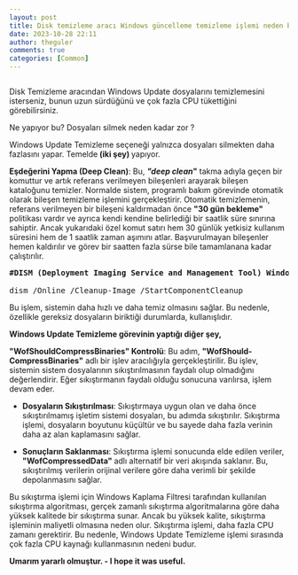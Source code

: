 ```yaml
---
layout: post
title: Disk temizleme aracı Windows güncelleme temizleme işlemi neden bu kadar uzun sürüyor?
date: 2023-10-28 22:11
author: theguler
comments: true
categories: [Common]
---
```

<!-- wp:image {"id":9057,"sizeSlug":"large","linkDestination":"none"} -->
<figure class="wp-block-image size-large"><img src="https://theguler.wordpress.com/wp-content/uploads/2023/10/clean-1.png?w=495" alt="" class="wp-image-9057" /></figure>
<!-- /wp:image -->

<!-- wp:paragraph -->
<p>Disk Temizleme aracından Windows Update dosyalarını temizlemesini isterseniz, bunun uzun sürdüğünü ve çok fazla CPU tükettiğini görebilirsiniz.&nbsp;</p>
<!-- /wp:paragraph -->

<!-- wp:paragraph -->
<p>Ne yapıyor bu?&nbsp;Dosyaları silmek neden kadar zor ?</p>
<!-- /wp:paragraph -->

<!-- wp:paragraph -->
<p>Windows Update Temizleme seçeneği yalnızca dosyaları silmekten daha fazlasını yapar.&nbsp;Temelde<strong> (iki şey) </strong>yapıyor.</p>
<!-- /wp:paragraph -->

<!-- wp:paragraph -->
<p><strong>Eşdeğerini Yapma (Deep Clean)</strong>: Bu,<em> </em><strong><em>"deep clean</em>"</strong> takma adıyla geçen bir komuttur ve artık referans verilmeyen bileşenleri arayarak bileşen kataloğunu temizler. Normalde sistem, programlı bakım görevinde otomatik olarak bileşen temizleme işlemini gerçekleştirir. Otomatik temizlemenin, referans verilmeyen bir bileşeni kaldırmadan önce <strong>"30 gün bekleme" </strong>politikası vardır ve ayrıca kendi kendine belirlediği bir saatlik süre sınırına sahiptir. Ancak yukarıdaki özel komut satırı hem 30 günlük yetkisiz kullanım süresini hem de 1 saatlik zaman aşımını atlar. Başvurulmayan bileşenler hemen kaldırılır ve görev bir saatten fazla sürse bile tamamlanana kadar çalıştırılır.</p>
<!-- /wp:paragraph -->

<!-- wp:preformatted -->
<pre class="wp-block-preformatted"><strong>#DISM (Deployment Imaging Service and Management Tool) Windows görüntüsündeki bileşenleri temizlemek ve gereksiz dosyaları kaldırmak içindir.</strong>

dism /Online /Cleanup-Image /StartComponentCleanup</pre>
<!-- /wp:preformatted -->

<!-- wp:paragraph -->
<p>Bu işlem, sistemin daha hızlı ve daha temiz olmasını sağlar. Bu nedenle, özellikle gereksiz dosyaların biriktiği durumlarda, kullanışlıdır.</p>
<!-- /wp:paragraph -->

<!-- wp:paragraph -->
<p><strong>Windows Update Temizleme&nbsp;görevinin yaptığı diğer şey,&nbsp;</strong></p>
<!-- /wp:paragraph -->

<!-- wp:paragraph -->
<p><strong>"Wof­Should­Compress­Binaries" Kontrolü</strong>: Bu adım, <strong>"Wof­Should­Compress­Binaries"</strong> adlı bir işlev aracılığıyla gerçekleştirilir. Bu işlev, sistemin sistem dosyalarının sıkıştırılmasının faydalı olup olmadığını değerlendirir. Eğer sıkıştırmanın faydalı olduğu sonucuna varılırsa, işlem devam eder. </p>
<!-- /wp:paragraph -->

<!-- wp:list -->
<ul><!-- wp:list-item -->
<li><strong>Dosyaların Sıkıştırılması</strong>: Sıkıştırmaya uygun olan ve daha önce sıkıştırılmamış işletim sistemi dosyaları, bu adımda sıkıştırılır. Sıkıştırma işlemi, dosyaların boyutunu küçültür ve bu sayede daha fazla verinin daha az alan kaplamasını sağlar.</li>
<!-- /wp:list-item --></ul>
<!-- /wp:list -->

<!-- wp:list -->
<ul><!-- wp:list-item -->
<li><strong>Sonuçların Saklanması</strong>: Sıkıştırma işlemi sonucunda elde edilen veriler, <strong>"WofCompressedData" </strong>adlı alternatif bir veri akışında saklanır. Bu, sıkıştırılmış verilerin orijinal verilere göre daha verimli bir şekilde depolanmasını sağlar.</li>
<!-- /wp:list-item --></ul>
<!-- /wp:list -->

<!-- wp:paragraph -->
<p>Bu sıkıştırma işlemi için Windows Kaplama Filtresi tarafından kullanılan sıkıştırma algoritması, gerçek zamanlı sıkıştırma algoritmalarına göre daha yüksek kalitede bir sıkıştırma sunar. Ancak bu yüksek kalite, sıkıştırma işleminin maliyetli olmasına neden olur. Sıkıştırma işlemi, daha fazla CPU zamanı gerektirir. Bu nedenle, Windows Update Temizleme işlemi sırasında çok fazla CPU kaynağı kullanmasının nedeni budur.</p>
<!-- /wp:paragraph -->

<!-- wp:paragraph -->
<p><strong>Umarım yararlı olmuştur. - I hope it was useful.</strong></p>
<!-- /wp:paragraph -->
